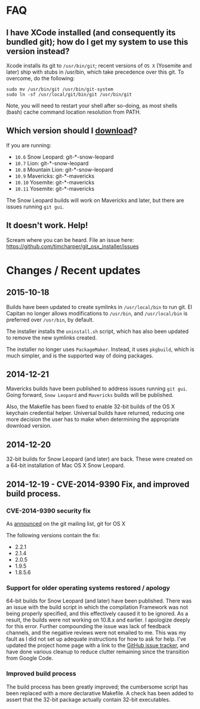# FAQ

## I have XCode installed (and consequently its bundled git); how do I get my system to use this version instead?

Xcode installs its git to `/usr/bin/git`; recent versions of `OS X`
(Yosemite and later) ship with stubs in /usr/bin, which take
precedence over this git. To overcome, do the following:

    sudo mv /usr/bin/git /usr/bin/git-system
    sudo ln -sf /usr/local/git/bin/git /usr/bin/git

Note, you will need to restart your shell after so-doing, as most shells (bash) cache command location resolution from PATH.

## Which version should I [download](https://sourceforge.net/projects/git-osx-installer/files/)?

If you are running:

- `10.6` Snow Leopard: git-*-snow-leopard
- `10.7` Lion: git-*-snow-leopard
- `10.8` Mountain Lion: git-*-snow-leopard
- `10.9` Mavericks: git-*-mavericks
- `10.10` Yosemite: git-*-mavericks
- `10.11` Yosemite: git-*-mavericks

The Snow Leopard builds will work on Mavericks and later, but there are issues running `git gui`.

## It doesn't work. Help!

Scream where you can be heard. File an issue here: https://github.com/timcharper/git_osx_installer/issues

# Changes / Recent updates

## 2015-10-18

Builds have been updated to create symlinks in `/usr/local/bin` to run git. El Capitan no longer allows modifications to `/usr/bin`, and `/usr/local/bin` is preferred over `/usr/bin`, by default.

The installer installs the `uninstall.sh` script, which has also been updated to remove the new symlinks created.

The installer no longer uses `PackageMaker`. Instead, it uses `pkgbuild`, which is much simpler, and is the supported way of doing packages.

## 2014-12-21

Mavericks builds have been published to address issues running `git gui`. Going forward, `Snow Leopard` and `Mavericks` builds will be published.

Also, the Makefile has been fixed to enable 32-bit builds of the OS X keychain credential helper. Universal builds have returned, reducing one more decision the user has to make when determining the appropriate download version.

## 2014-12-20

32-bit builds for Snow Leopard (and later) are back. These were created on a 64-bit installation of Mac OS X Snow Leopard.

## 2014-12-19 - CVE-2014-9390 Fix, and improved build process.

### CVE-2014-9390 security fix

As [announced](http://article.gmane.org/gmane.linux.kernel/1853266) on the git mailing list, git for OS X 

The following versions contain the fix:

- 2.2.1
- 2.1.4
- 2.0.5
- 1.9.5
- 1.8.5.6

### Support for older operating systems restored / apology

64-bit builds for Snow Leopard (and later) have been published. There was an issue with the build script in which the compilation Framework was not being properly specified, and this effectively caused it to be ignored. As a result, the builds were not working on 10.8.x and earlier. I apologize deeply for this error. Further compounding the issue was lack of feedback channels, and the negative reviews were not emailed to me. This was my fault as I did not set up adequate instructions for how to ask for help. I've updated the project home page with a link to the [GitHub issue tracker](https://github.com/timcharper/git_osx_installer/issues), and have done various cleanup to reduce clutter remaining since the transition from Google Code.

### Improved build process

The build process has been greatly improved; the cumbersome script has been replaced with a more declarative Makefile. A check has been added to assert that the 32-bit package actually contain 32-bit executables.
